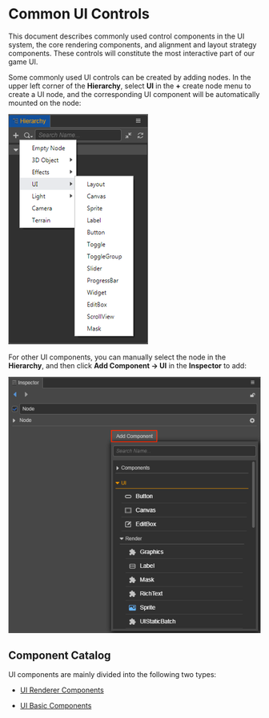 # Common UI Controls

This document describes commonly used control components in the UI system, the core rendering components, and alignment and layout strategy components. These controls will constitute the most interactive part of our game UI.

Some commonly used UI controls can be created by adding nodes. In the upper left corner of the __Hierarchy__, select __UI__ in the __+__ create node menu to create a UI node, and the corresponding UI component will be automatically mounted on the node:

![create-ui](create-ui.png)

For other UI components, you can manually select the node in the __Hierarchy__, and then click __Add Component -> UI__ in the __Inspector__ to add:

![add-component](add-component.png)

## Component Catalog

UI components are mainly divided into the following two types:

- [UI Renderer Components](render-component.md)

- [UI Basic Components](base-component.md)
